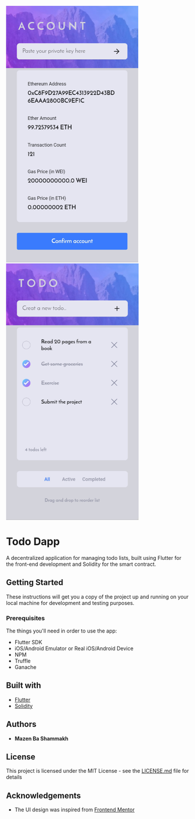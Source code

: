 ![Mobile UI Design - Auth Screen](https://github.com/MazenBaShammakh/Todo-Dapp/blob/main/assets/design/ui-auth-screen.png)
![Mobile UI Design - Todos Screen](https://github.com/MazenBaShammakh/Todo-Dapp/blob/main/assets/design/ui-todos-screen.png)

# Todo Dapp
A decentralized application for managing todo lists, built using Flutter for the front-end development and Solidity for the smart contract.

## Getting Started
These instructions will get you a copy of the project up and running on your local machine for development and testing purposes.

### Prerequisites
The things you'll need in order to use the app:
* Flutter SDK
* iOS/Android Emulator or Real iOS/Android Device
* NPM
* Truffle
* Ganache

## Built with
* [Flutter](https://www.flutter.dev)
* [Solidity](https://www.soliditylang.org/) 

## Authors
* **Mazen Ba Shammakh** 

## License
This project is licensed under the MIT License - see the [LICENSE.md](LICENSE.md) file for details

## Acknowledgements
* The UI design was inspired from [Frontend Mentor](https://www.frontendmentor.io/)
